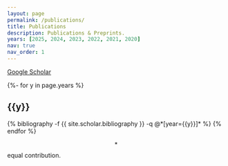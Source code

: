 ```yaml
---
layout: page
permalink: /publications/
title: Publications
description: Publications & Preprints.
years: [2025, 2024, 2023, 2022, 2021, 2020]
nav: true
nav_order: 1
---
```


[Google Scholar](https://scholar.google.com/citations?user=EO595aMAAAAJ)

<!-- _pages/publications.md -->
<div class="publications">

{%- for y in page.years %}
  <h2 class="year">{{y}}</h2>
  {% bibliography -f {{ site.scholar.bibliography }} -q @*[year={{y}}]* %}
{% endfor %}

</div>

$$*$$ equal contribution.
